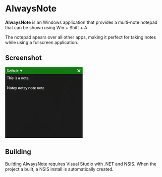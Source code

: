 # AlwaysNote

**AlwaysNote** is an Windows application that provides a multi-note notepad that can be shown using Win + Shift + A. 

The notepad apears over all other apps, making it perfect for taking notes while using a fullscreen application.

## Screenshot
![Image of the notepad](images/screenshot.png)

## Building

Building AlwaysNote requires Visual Studio with .NET and NSIS. When the project a built, a NSIS install is automatically created.

